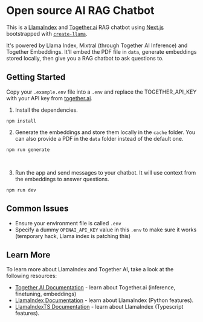 # Open source AI RAG Chatbot

This is a [LlamaIndex](https://www.llamaindex.ai/) and [Together.ai](https://www.together.ai/) RAG chatbot using [Next.js](https://nextjs.org/) bootstrapped with [`create-llama`](https://github.com/run-llama/LlamaIndexTS/tree/main/packages/create-llama).

It's powered by Llama Index, Mixtral (through Together AI Inference) and Together Embeddings. It'll embed the PDF file in `data`, generate embeddings stored locally, then give you a RAG chatbot to ask questions to.

## Getting Started

Copy your `.example.env` file into a `.env` and replace the TOGETHER_API_KEY with your API key from [together.ai](https://www.together.ai).

1. Install the dependencies.

```
npm install
```

2. Generate the embeddings and store them locally in the `cache` folder. You can also provide a PDF in the `data` folder instead of the default one.

```
npm run generate
```
</br>

3. Run the app and send messages to your chatbot. It will use context from the embeddings to answer questions.

```
npm run dev
```

## Common Issues

- Ensure your environment file is called `.env`
- Specify a dummy `OPENAI_API_KEY` value in this `.env` to make sure it works (temporary hack, Llama index is patching this)

## Learn More

To learn more about LlamaIndex and Together AI, take a look at the following resources:

- [Together AI Documentation](https://docs.together.ai/docs) - learn about Together.ai (inference, finetuning, embeddings)
- [LlamaIndex Documentation](https://docs.llamaindex.ai) - learn about LlamaIndex (Python features).
- [LlamaIndexTS Documentation](https://ts.llamaindex.ai) - learn about LlamaIndex (Typescript features).
